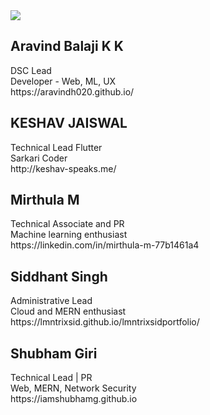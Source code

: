 <img src="https://github.com/dsc-srmrmp/dsc-srmrmp.github.io/blob/master/assets/DSC%20SRM%20IST,%20Ramapuram%20Campus%20Logo%20x1.png?raw=true">

<h2>Aravind Balaji K K</h2> 
<p> DSC Lead <br> Developer - Web, ML, UX <br> https://aravindh020.github.io/ </p>

<h2>KESHAV JAISWAL</h2> 
<p> Technical Lead Flutter<br> Sarkari Coder<br> http://keshav-speaks.me/ </p>

<h2>Mirthula M</h2> 
<p> Technical Associate and PR <br> Machine learning enthusiast <br> https://linkedin.com/in/mirthula-m-77b1461a4 </p>

<h2>Siddhant Singh</h2>
<p>Administrative Lead <br> Cloud and MERN enthusiast <br> https://lmntrixsid.github.io/lmntrixsidportfolio/ </p>

<h2>Shubham Giri</h2>
<p>Technical Lead | PR<br>Web, MERN, Network Security <br> https://iamshubhamg.github.io</p>
